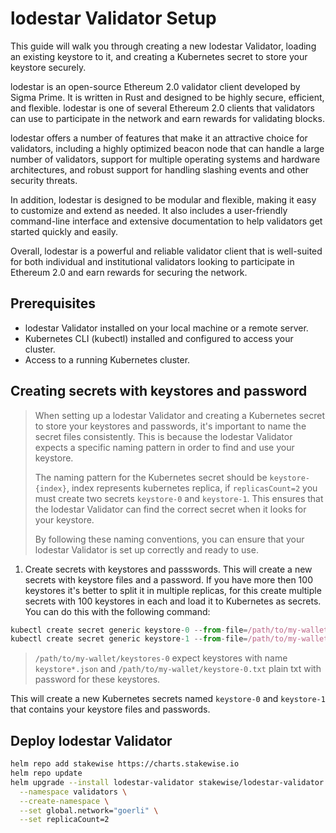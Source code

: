 # lodestar Validator Setup

This guide will walk you through creating a new lodestar Validator, loading an existing keystore to it, and creating a Kubernetes secret to store your keystore securely.

lodestar is an open-source Ethereum 2.0 validator client developed by Sigma Prime. It is written in Rust and designed to be highly secure, efficient, and flexible. lodestar is one of several Ethereum 2.0 clients that validators can use to participate in the network and earn rewards for validating blocks.

lodestar offers a number of features that make it an attractive choice for validators, including a highly optimized beacon node that can handle a large number of validators, support for multiple operating systems and hardware architectures, and robust support for handling slashing events and other security threats.

In addition, lodestar is designed to be modular and flexible, making it easy to customize and extend as needed. It also includes a user-friendly command-line interface and extensive documentation to help validators get started quickly and easily.

Overall, lodestar is a powerful and reliable validator client that is well-suited for both individual and institutional validators looking to participate in Ethereum 2.0 and earn rewards for securing the network.

## Prerequisites

* lodestar Validator installed on your local machine or a remote server.
* Kubernetes CLI (kubectl) installed and configured to access your cluster.
* Access to a running Kubernetes cluster.

## Creating secrets with keystores and password

> When setting up a lodestar Validator and creating a Kubernetes secret to store your keystores and passwords, it's important to name the secret files consistently. This is because the lodestar Validator expects a specific naming pattern in order to find and use your keystore.
>
> The naming pattern for the Kubernetes secret should be `keystore-{index}`, index represents kubernetes replica, if `replicasCount=2` you must create two secrets `keystore-0` and `keystore-1`. This ensures that the lodestar Validator can find the correct secret when it looks for your keystore.
>
> By following these naming conventions, you can ensure that your lodestar Validator is set up correctly and ready to use.

1. Create secrets with keystores and passswords. This will create a new secrets with keystore files and a password. If you have more then 100 keystores it's better to split it in multiple replicas, for this create multiple secrets with 100 keystores in each and load it to Kubernetes as secrets. You can do this with the following command:

```javascript
kubectl create secret generic keystore-0 --from-file=/path/to/my-wallet/keystores-0 --from-file=/path/to/my-wallet/keystore-0.txt
kubectl create secret generic keystore-1 --from-file=/path/to/my-wallet/keystores-1 --from-file=/path/to/my-wallet/keystore-1.txt
```

> `/path/to/my-wallet/keystores-0` expect keystores with name `keystore*.json` and `/path/to/my-wallet/keystore-0.txt` plain txt with password for these keystores.

This will create a new Kubernetes secrets named `keystore-0` and `keystore-1` that contains your keystore files and passwords.

## Deploy lodestar Validator

```bash
helm repo add stakewise https://charts.stakewise.io
helm repo update
helm upgrade --install lodestar-validator stakewise/lodestar-validator \
  --namespace validators \
  --create-namespace \
  --set global.network="goerli" \
  --set replicaCount=2
```
